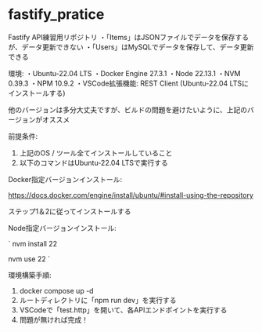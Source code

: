 # fastify_pratice
 
Fastify API練習用リポジトリ
・「Items」はJSONファイルでデータを保存するが、データ更新できない
・「Users」はMySQLでデータを保存して、データ更新できる

環境:
・Ubuntu-22.04 LTS
・Docker Engine 27.3.1
・Node 22.13.1
・NVM 0.39.3
・NPM 10.9.2
・VSCode拡張機能: REST Client (Ubuntu-22.04 LTSにインストールする)

他のバージョンは多分大丈夫ですが、ビルドの問題を避けたいように、上記のバージョンがオススメ

前提条件:
1. 上記のOS / ツール全てインストールしていること
2. 以下のコマンドはUbuntu-22.04 LTSで実行する

Docker指定バージョンインストール:

https://docs.docker.com/engine/install/ubuntu/#install-using-the-repository

ステップ1＆2に従ってインストールする

Node指定バージョンインストール:

`
nvm install 22

nvm use 22
`

環境構築手順:
1. docker compose up -d
2. ルートディレクトリに「npm run dev」を実行する
3. VSCodeで「test.http」を開いて、各APIエンドポイントを実行する
4. 問題が無ければ完成！

